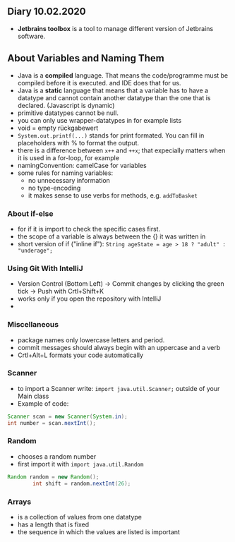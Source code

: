 ## Diary 10.02.2020

* **Jetbrains toolbox** is a tool to manage different version of Jetbrains software.
  
## About Variables and Naming Them
* Java is a **compiled** language. That means the code/programme must be compiled before it is executed. and IDE does that for us.
* Java is a **static** language that means that a variable has to have a datatype and cannot contain another datatype than the one that is declared. (Javascript is dynamic)
* primitive datatypes cannot be null.
* you can only use wrapper-datatypes in for example lists
* void = empty rückgabewert
* ```System.out.printf(...)``` stands for print formated. You can fill in placeholders with % to format the output. 
* there is a difference between ```x++``` and ```++x```; that expecially matters when it is used in a for-loop, for example
* namingConvention: camelCase for variables
* some rules for naming variables:
    * no unnecessary information
    * no type-encoding
    * it makes sense to use verbs for methods, e.g. ```addToBasket```

### About if-else
* for if it is import to check the specific cases first.
* the scope of a variable is always between the {} it was written in
* short version of if ("inline if"):  ```String ageState = age > 18 ? "adult" : "underage";```
  
### Using Git With IntelliJ
* Version Control (Bottom Left) -> Commit changes by clicking the green tick -> Push with Crtl+Shift+K
* works only if you open the repository with IntelliJ
* 
### Miscellaneous 
* package names only lowercase letters and period. 
* commit messages should always begin with an uppercase and a verb
* Crtl+Alt+L formats your code automatically 

### Scanner
* to import a Scanner write: ```import java.util.Scanner;``` outside of your Main class
* Example of code:
```java
Scanner scan = new Scanner(System.in);
int number = scan.nextInt();
```

### Random
* chooses a random number
* first import it with ```import java.util.Random```
```java
Random random = new Random();
        int shift = random.nextInt(26);
```

### Arrays
* is a collection of values from one datatype
* has a length that is fixed
* the sequence in which the values are listed is important



